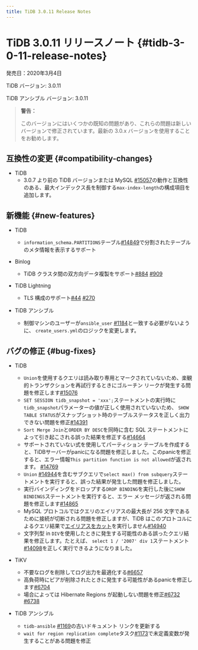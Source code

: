 ```yaml
---
title: TiDB 3.0.11 Release Notes
---
```


# TiDB 3.0.11 リリースノート {#tidb-3-0-11-release-notes}

発売日：2020年3月4日

TiDB バージョン: 3.0.11

TiDB アンシブル バージョン: 3.0.11

> **警告：**
>
> このバージョンにはいくつかの既知の問題があり、これらの問題は新しいバージョンで修正されています。最新の 3.0.x バージョンを使用することをお勧めします。

## 互換性の変更 {#compatibility-changes}

-   TiDB
    -   3.0.7 より前の TiDB バージョンまたは MySQL [#15057](https://github.com/pingcap/tidb/pull/15057)の動作と互換性のある、最大インデックス長を制御する`max-index-length`の構成項目を追加します。

## 新機能 {#new-features}

-   TiDB
    -   `information_schema.PARTITIONS`テーブル[#14849](https://github.com/pingcap/tidb/pull/14849)で分割されたテーブルのメタ情報を表示するサポート

-   Binlog
    -   TiDB クラスタ間の双方向データ複製をサポート[#884](https://github.com/pingcap/tidb-binlog/pull/884) [#909](https://github.com/pingcap/tidb-binlog/pull/909)

-   TiDB Lightning
    -   TLS 構成のサポート[#44](https://github.com/tikv/importer/pull/44) [#270](https://github.com/pingcap/tidb-lightning/pull/270)

-   TiDB アンシブル
    -   制御マシンのユーザーが`ansible_user` [#1184](https://github.com/pingcap/tidb-ansible/pull/1184)と一致する必要がないように、 `create_users.yml`のロジックを変更します。

## バグの修正 {#bug-fixes}

-   TiDB
    -   `Union`を使用するクエリは読み取り専用とマークされていないため、楽観的トランザクションを再試行するときにゴルーチン リークが発生する問題を修正します[#15076](https://github.com/pingcap/tidb/pull/15076)
    -   `SET SESSION tidb_snapshot = 'xxx';`ステートメントの実行時に`tidb_snapshot`パラメーターの値が正しく使用されていないため、 `SHOW TABLE STATUS`がスナップショット時のテーブルステータスを正しく出力できない問題を修正[#14391](https://github.com/pingcap/tidb/pull/14391)
    -   `Sort Merge Join`と`ORDER BY DESC`を同時に含む SQL ステートメントによって引き起こされる誤った結果を修正する[#14664](https://github.com/pingcap/tidb/pull/14664)
    -   サポートされていない式を使用してパーティション テーブルを作成すると、TiDBサーバーがpanicになる問題を修正しました。このpanicを修正すると、エラー情報`This partition function is not allowed`が返されます。 [#14769](https://github.com/pingcap/tidb/pull/14769)
    -   `Union` [#14944](https://github.com/pingcap/tidb/pull/14944)を含むサブクエリで`select max() from subquery`ステートメントを実行すると、誤った結果が発生した問題を修正しました。
    -   実行バインディングをドロップする`DROP BINDING`を実行した後に`SHOW BINDINGS`ステートメントを実行すると、エラー メッセージが返される問題を修正します[#14865](https://github.com/pingcap/tidb/pull/14865)
    -   MySQL プロトコルではクエリのエイリアスの最大長が 256 文字であるために接続が切断される問題を修正しますが、TiDB はこのプロトコルによるクエリ結果で[エイリアスをカット](https://dev.mysql.com/doc/refman/8.0/en/identifier-length.html)を実行しません[#14940](https://github.com/pingcap/tidb/pull/14940)
    -   文字列型 in `DIV`を使用したときに発生する可能性のある誤ったクエリ結果を修正します。たとえば、 `select 1 / '2007' div 1`ステートメント[#14098](https://github.com/pingcap/tidb/pull/14098)を正しく実行できるようになりました。

-   TiKV
    -   不要なログを削除してログ出力を最適化する[#6657](https://github.com/tikv/tikv/pull/6657)
    -   高負荷時にピアが削除されたときに発生する可能性があるpanicを修正します[#6704](https://github.com/tikv/tikv/pull/6704)
    -   場合によっては Hibernate Regions が起動しない問題を修正[#6732](https://github.com/tikv/tikv/pull/6732) [#6738](https://github.com/tikv/tikv/pull/6738)

-   TiDB アンシブル
    -   `tidb-ansible` [#1169](https://github.com/pingcap/tidb-ansible/pull/1169)の古いドキュメント リンクを更新する
    -   `wait for region replication complete`タスク[#1173](https://github.com/pingcap/tidb-ansible/pull/1173)で未定義変数が発生することがある問題を修正
